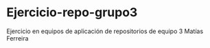 # Ejercicio-repo-grupo3
Ejercicio en equipos de aplicación de repositorios de equipo 3
Matías Ferreira